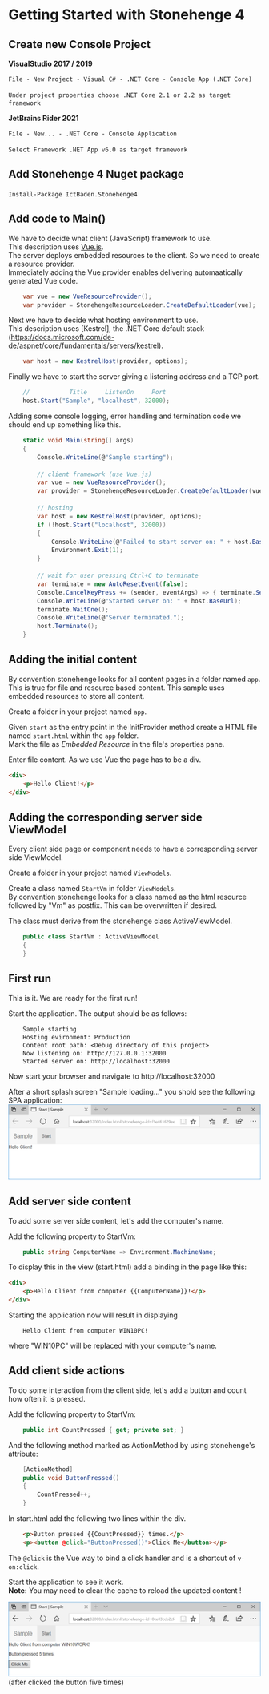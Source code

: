 
# Getting Started with Stonehenge 4

## Create new Console Project
**VisualStudio 2017 / 2019**

    File - New Project - Visual C# - .NET Core - Console App (.NET Core)

    Under project properties choose .NET Core 2.1 or 2.2 as target framework

**JetBrains Rider 2021**

    File - New... - .NET Core - Console Application

    Select Framework .NET App v6.0 as target framework

## Add Stonehenge 4 Nuget package

`Install-Package IctBaden.Stonehenge4`

## Add code to Main()

We have to decide what client (JavaScript) framework to use.    
This description uses [Vue.js](https://vuejs.org/).    
The server deploys embedded resources to the client. So we need to create a resource provider.    
Immediately adding the Vue provider enables delivering automaatically generated Vue code.
``` csharp
    var vue = new VueResourceProvider();
    var provider = StonehengeResourceLoader.CreateDefaultLoader(vue);
```
Next we have to decide what hosting environment to use.    
This description uses [Kestrel], the .NET Core default stack        
(https://docs.microsoft.com/de-de/aspnet/core/fundamentals/servers/kestrel).    
``` csharp
    var host = new KestrelHost(provider, options);
```
Finally we have to start the server giving a listening address and a TCP port.
``` csharp
    //           Title     ListenOn     Port
    host.Start("Sample", "localhost", 32000);
```

Adding some console logging, error handling and termination code we should end up something like this.
``` csharp
    static void Main(string[] args)
    {
        Console.WriteLine(@"Sample starting");

        // client framework (use Vue.js)
        var vue = new VueResourceProvider();
        var provider = StonehengeResourceLoader.CreateDefaultLoader(vue);

        // hosting
        var host = new KestrelHost(provider, options);
        if (!host.Start("localhost", 32000))
        {
            Console.WriteLine(@"Failed to start server on: " + host.BaseUrl);
            Environment.Exit(1);
        }

        // wait for user pressing Ctrl+C to terminate
        var terminate = new AutoResetEvent(false);
        Console.CancelKeyPress += (sender, eventArgs) => { terminate.Set(); };
        Console.WriteLine(@"Started server on: " + host.BaseUrl);
        terminate.WaitOne();
        Console.WriteLine(@"Server terminated.");
        host.Terminate();
    }
```

## Adding the initial content
By convention stonehenge looks for all content pages in a folder named ```app```. This is true for file and resource based content. This sample uses embedded resources to store all content.

Create a folder in your project named ```app```.

Given ```start``` as the entry point in the InitProvider method create a HTML file named ```start.html``` within the ```app``` folder.     
Mark the file as *Embedded Resource* in the file's properties pane.

Enter file content. As we use Vue the page has to be a div.
```html
<div>
    <p>Hello Client!</p>
</div>
```

## Adding the corresponding server side ViewModel
Every client side page or component needs to have a corresponding server side ViewModel.

Create a folder in your project named ```ViewModels```.

Create a class named ```StartVm``` in folder ```ViewModels```.    
By convention stonehenge looks for a class named as the html resource followed by "Vm" as postfix. This can be overwritten if desired.

The class must derive from the stonehenge class ActiveViewModel.
``` csharp
    public class StartVm : ActiveViewModel
    {
    }
```

## First run
This is it. We are ready for the first run!

Start the application. The output should be as follows:

        Sample starting
        Hosting evironment: Production
        Content root path: <Debug directory of this project>
        Now listening on: http://127.0.0.1:32000
        Started server on: http://localhost:32000

Now start your browser and navigate to http://localhost:32000

After a short splash screen "Sample loading..." you shold see the following SPA application:
![Sample first startup](Sample1.png)


## Add server side content
To add some server side content, let's add the computer's name.

Add the following property to StartVm:
``` csharp
    public string ComputerName => Environment.MachineName;
```

To display this in the view (start.html) add a binding in the page like this:
```html
<div>
    <p>Hello Client from computer {{ComputerName}}!</p>
</div>
```

Starting the application now will result in displaying

        Hello Client from computer WIN10PC! 

where "WIN10PC" will be replaced with your computer's name.

## Add client side actions
To do some interaction from the client side, let's add a button and count how often it is pressed.

Add the following property to StartVm:
``` csharp
    public int CountPressed { get; private set; }
```

And the following method marked as ActionMethod by using stonehenge's attribute:
``` csharp
    [ActionMethod]
    public void ButtonPressed()
    {
        CountPressed++;
    }
```

In start.html add the following two lines within the div.
```html
    <p>Button pressed {{CountPressed}} times.</p>
    <p><button @click="ButtonPressed()">Click Me</button></p>
```
The ```@click``` is the Vue way to bind a click handler and is a shortcut of  ```v-on:click```.

Start the application to see it work.    
**Note:** You may need to clear the cache to reload the updated content !

![Sample with click counter](Sample2.png)
(after clicked the button five times)

